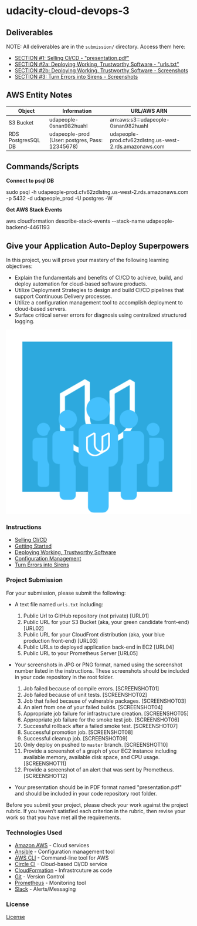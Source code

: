 # udacity-cloud-devops-3

## Deliverables

NOTE: All deliverables are in the `submission/` directory.  Access them here:
* [SECTION #1: Selling CI/CD - "presentation.pdf"](submission/presentation.pdf)
* [SECTION #2a: Deploying Working, Trustworthy Software - "urls.txt"](submission/urls.txt)
* [SECTION #2b: Deploying Working, Trustworthy Software - Screenshots](submission/screenshots/README.md)
* [SECTION #3: Turn Errors into Sirens - Screenshots](submission/screenshots/README.md)

## AWS Entity Notes

| Object  | Information | URL/AWS ARN |
| ------------- | ------------- | ------------- |
| S3 Bucket  | udapeople-0snan982huahl | arn:aws:s3:::udapeople-0snan982huahl |
| RDS PostgresSQL DB | udapeople-prod (User: postgres, Pass: 12345678) | udapeople-prod.cfv62zdlstng.us-west-2.rds.amazonaws.com |

## Commands/Scripts

__Connect to psql DB__

sudo psql -h udapeople-prod.cfv62zdlstng.us-west-2.rds.amazonaws.com -p 5432 -d udapeople_prod -U postgres -W

__Get AWS Stack Events__

aws cloudformation describe-stack-events --stack-name udapeople-backend-4461193

## Give your Application Auto-Deploy Superpowers

In this project, you will prove your mastery of the following learning objectives:

- Explain the fundamentals and benefits of CI/CD to achieve, build, and deploy automation for cloud-based software products.
- Utilize Deployment Strategies to design and build CI/CD pipelines that support Continuous Delivery processes.
- Utilize a configuration management tool to accomplish deployment to cloud-based servers.
- Surface critical server errors for diagnosis using centralized structured logging.

![Diagram of CI/CD Pipeline we will be building.](udapeople.png)

### Instructions

* [Selling CI/CD](instructions/0-selling-cicd.md)
* [Getting Started](instructions/1-getting-started.md)
* [Deploying Working, Trustworthy Software](instructions/2-deploying-trustworthy-code.md)
* [Configuration Management](instructions/3-configuration-management.md)
* [Turn Errors into Sirens](instructions/4-turn-errors-into-sirens.md)

### Project Submission

For your submission, please submit the following:

- A text file named `urls.txt` including:
  1. Public Url to GitHub repository (not private) [URL01]
  1. Public URL for your S3 Bucket (aka, your green candidate front-end) [URL02]
  1. Public URL for your CloudFront distribution (aka, your blue production front-end) [URL03]
  1. Public URLs to deployed application back-end in EC2 [URL04]
  1. Public URL to your Prometheus Server [URL05]
- Your screenshots in JPG or PNG format, named using the screenshot number listed in the instructions. These screenshots should be included in your code repository in the root folder.
  1. Job failed because of compile errors. [SCREENSHOT01]
  1. Job failed because of unit tests. [SCREENSHOT02]
  1. Job that failed because of vulnerable packages. [SCREENSHOT03]
  1. An alert from one of your failed builds. [SCREENSHOT04]
  1. Appropriate job failure for infrastructure creation. [SCREENSHOT05]
  1. Appropriate job failure for the smoke test job. [SCREENSHOT06]
  1. Successful rollback after a failed smoke test. [SCREENSHOT07]  
  1. Successful promotion job. [SCREENSHOT08]
  1. Successful cleanup job. [SCREENSHOT09]
  1. Only deploy on pushed to `master` branch. [SCREENSHOT10]
  1. Provide a screenshot of a graph of your EC2 instance including available memory, available disk space, and CPU usage. [SCREENSHOT11]
  1. Provide a screenshot of an alert that was sent by Prometheus. [SCREENSHOT12]

- Your presentation should be in PDF format named "presentation.pdf" and should be included in your code repository root folder. 

Before you submit your project, please check your work against the project rubric. If you haven’t satisfied each criterion in the rubric, then revise your work so that you have met all the requirements. 

### Technologies Used

- [Amazon AWS](https://aws.amazon.com/) - Cloud services
- [Ansible](https://www.ansible.com/) - Configuration management tool
- [AWS CLI](https://aws.amazon.com/cli/) - Command-line tool for AWS
- [Circle CI](www.circleci.com) - Cloud-based CI/CD service
- [CloudFormation](https://aws.amazon.com/cloudformation/) - Infrastrcuture as code
- [Git](https://git-scm.com/) - Version Control
- [Prometheus](https://prometheus.io/) - Monitoring tool
- [Slack](https://slack.com/) - Alerts/Messaging

### License

[License](LICENSE.md)
